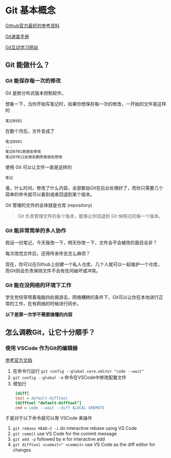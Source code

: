 # Git 基本概念

[Github官方最好的参考资料](https://try.github.io/)

[Git速查手册](https://github.github.com/training-kit/downloads/zh_CN/github-git-cheat-sheet/)

[Git互动学习网站](https://learngitbranching.js.org/)

## Git 能做什么？

### Git 能保存每一次的修改

Git 是款分布式版本控制软件。

想象一下，当你开始写笔记时，如果你想保存每一次的修改，一开始的文件是这样的

```
笔记0501
```

在数个月后，文件变成了

```
笔记0501
...
笔记0701男朋友修改
笔记07012女朋友删除男朋友修改
```

使用 Git 可以让文件一直是这样的

```
笔记
```

谁，什么时间，修改了什么内容，全部都由Git在后台处理好了，而你只需要几个简单的命令就可以看到或者回退到某个版本。

Git 管理的文件的全体就是仓库 (repository)

> Git 负责管理文件的各个版本，能够让你回退到 Git 快照过的每一个版本。

### Git 能非常简单的多人协作

假设一份笔记，今天我改一下，明天你改一下，文件会不会被改的面目全非？

每次改完文件后，还得传来传去怎么麻烦？

现在，你可以在Github上创建一个私人仓库，几个人就可以一起维护一个仓库，而Git则会负责保持文件不会有任何破坏或冲突。

### Git 能在没网络的环境下工作

学生党经常带着电脑四处搞游击，网络糟糕的条件下，Git可以让你在本地进行正常的工作，在有网络的时候进行同步。

**以下是第一次学不需要搞懂的内容**




## 怎么调教Git，让它十分顺手？

### 使用 VSCode 作为Git的编辑器

[参考官方文档](https://code.visualstudio.com/docs/editor/versioncontrol#_git-patchdiff-mode)

1. 在命令行运行 `git config --global core.editor "code --wait"`
2. `git config --global -e`  命令在VSCode中修改配置文件
3. 增加行
   ```cfg
    [diff]
    tool = default-difftool
    [difftool "default-difftool"]
    cmd = code --wait --diff $LOCAL $REMOTE
   ```

于是对于以下命令就可以用 VSCode 来操作

1. `git rebase HEAD~3 -i` do interactive rebase using VS Code
2. `git commit` use VS Code for the commit message
3. `git add -p` followed by e for interactive add
4. `git difftool <commit>^ <commit>` use VS Code as the diff editor for changes